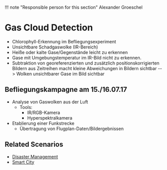 !!! note "Responsible person for this section"
    Alexander Groeschel

# Gas Cloud Detection

- Chlorophyll-Erkennung im Befliegungsexperiment
- Unsichtbare Schadgaswolke (IR-Bereich)
- Heiße oder kalte Gase/Gegenstände leicht zu erkennen
- Gase mit Umgebungstemperatur im IR-Bild nicht zu erkennen.
- Subtraktion von georeferenzierten und zusätzlich positionskorrigierten Bildern aus Zeitreihen macht kleine 
  Abweichungen in Bildern sichtbar --> Wolken unsichtbarer Gase im Bild sichtbar

## Befliegungskampagne am 15./16.07.17 

- Analyse von Gaswolken aus der Luft
    - Tools:
        - IR/RGB-Kamera
        - Hyperspektralkamera
- Etablierung einer Funkstrecke
    - Übertragung von Flugplan-Daten/Bildergebnissen

## Related Scenarios

  - [Disaster Management](../scenarios/disaster/index.md)
  - [Smart City](../scenarios/smartcity/index.md)
